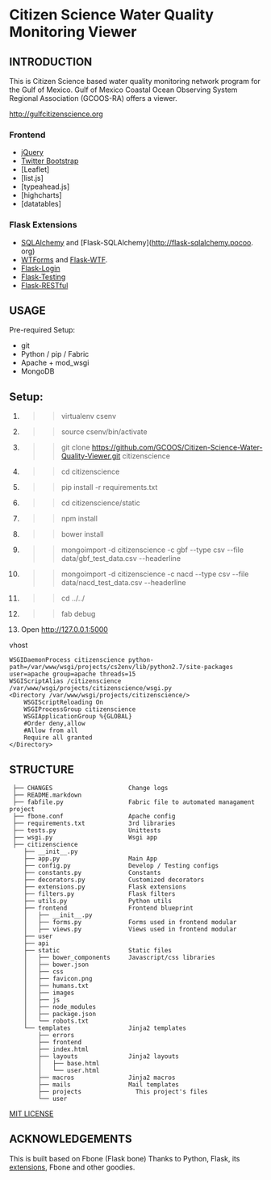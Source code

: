 # Citizen Science Water Quality Monitoring Viewer

## INTRODUCTION

This is Citizen Science based water quality monitoring network program for the Gulf of Mexico. Gulf of Mexico Coastal Ocean Observing System Regional Association (GCOOS-RA) offers a viewer.

http://gulfcitizenscience.org


### Frontend

 - [jQuery](http://jquery.com/)
 - [Twitter Bootstrap](https://github.com/twitter/bootstrap)
 - [Leaflet]
 - [list.js]
 - [typeahead.js]
 - [highcharts]
 - [datatables]


### Flask Extensions

 - [SQLAlchemy](http://www.sqlalchemy.org) and [Flask-SQLAlchemy](http://flask-sqlalchemy.pocoo.    org)
 - [WTForms](http://wtforms.readthedocs.io) and [Flask-WTF](https://flask-wtf.readthedocs.io).
 - [Flask-Login](https://flask-login.readthedocs.io)
 - [Flask-Testing](https://pythonhosted.org/Flask-Testing/)
 - [Flask-RESTful](http://flask-restful-cn.readthedocs.io/)


## USAGE

 Pre-required Setup:

 - git
 - Python / pip / Fabric
 - Apache + mod\_wsgi
 - MongoDB


 ## Setup:

   1. >> virtualenv csenv
   2. >> source csenv/bin/activate
   3. >> git clone https://github.com/GCOOS/Citizen-Science-Water-Quality-Viewer.git citizenscience
   4. >> cd citizenscience
   5. >> pip install -r requirements.txt
   6. >> cd citizenscience/static
   7. >> npm install
   8. >> bower install
   9. >> mongoimport -d citizenscience -c gbf --type csv --file data/gbf_test_data.csv --headerline
   10. >> mongoimport -d citizenscience -c nacd --type csv --file data/nacd_test_data.csv --headerline
   11. >> cd ../../
   12. >> fab debug
   13. Open http://127.0.0.1:5000

vhost

    WSGIDaemonProcess citizenscience python-path=/var/www/wsgi/projects/cs2env/lib/python2.7/site-packages user=apache group=apache threads=15
    WSGIScriptAlias /citizenscience /var/www/wsgi/projects/citizenscience/wsgi.py
    <Directory /var/www/wsgi/projects/citizenscience/>
        WSGIScriptReloading On
        WSGIProcessGroup citizenscience
        WSGIApplicationGroup %{GLOBAL}
        #Order deny,allow
        #Allow from all
        Require all granted
    </Directory>



## STRUCTURE

     ├── CHANGES                     Change logs
     ├── README.markdown
     ├── fabfile.py                  Fabric file to automated managament project
     ├── fbone.conf                  Apache config
     ├── requirements.txt            3rd libraries
     ├── tests.py                    Unittests
     ├── wsgi.py                     Wsgi app
     ├── citizenscience
        ├── __init__.py
        ├── app.py                   Main App
        ├── config.py                Develop / Testing configs
        ├── constants.py             Constants
        ├── decorators.py            Customized decorators
        ├── extensions.py            Flask extensions
        ├── filters.py               Flask filters
        ├── utils.py                 Python utils
        ├── frontend                 Frontend blueprint
        │   ├── __init__.py
        │   ├── forms.py             Forms used in frontend modular
        │   ├── views.py             Views used in frontend modular
        ├── user
        ├── api
        ├── static                   Static files
        │   ├── bower_components     Javascript/css libraries
        │   ├── bower.json  
        │   ├── css
        │   ├── favicon.png
        │   ├── humans.txt
        │   ├── images
        │   ├── js
        │   ├── node_modules  
        │   ├── package.json           
        │   └── robots.txt
        └── templates                Jinja2 templates
            ├── errors
            ├── frontend
            ├── index.html
            ├── layouts              Jinja2 layouts
            │   ├── base.html
            │   └── user.html
            ├── macros               Jinja2 macros
            ├── mails                Mail templates
            ├── projects               This project's files
            └── user


[MIT LICENSE](http://www.tldrlegal.com/license/mit-license)

## ACKNOWLEDGEMENTS

This is built based on Fbone (Flask bone)
Thanks to Python, Flask, its [extensions](http://flask.pocoo.org/extensions/), Fbone and other goodies.
